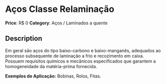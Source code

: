 # Aços Classe Relaminação

**Price**: R$ 0
**Category**: Aços / Laminados a quente

## Description
Em geral são aços do tipo baixo-carbono e baixo-manganês, adequados ao processo subsequente de laminação a frio e recozimento em caixa. Possuem requisitos químicos e mecânicos especificados que garantem a homogeneidade da matéria-prima fornecida.

**Exemplos de Aplicação:** Bobinas, Rolos, Fitas.